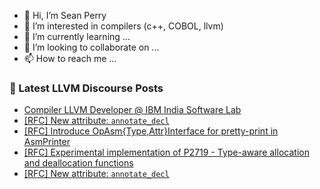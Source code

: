 - 👋 Hi, I’m Sean Perry
- 👀 I’m interested in compilers (c++, COBOL, llvm)
- 🌱 I’m currently learning ...
- 💞️ I’m looking to collaborate on ...
- 📫 How to reach me ...

<!---
s66perry/s66perry is a ✨ special ✨ repository because its `README.md` (this file) appears on your GitHub profile.
You can click the Preview link to take a look at your changes.
--->
### 📕 Latest LLVM Discourse Posts

<!-- DISCOURSE-LLVM:START -->
- [Compiler LLVM Developer @ IBM India Software Lab](https://discourse.llvm.org/t/compiler-llvm-developer-ibm-india-software-lab/82871#post_3)
- [[RFC] New attribute: `annotate_decl`](https://discourse.llvm.org/t/rfc-new-attribute-annotate-decl/84006#post_6)
- [[RFC] Introduce OpAsm{Type,Attr}Interface for pretty-print in AsmPrinter](https://discourse.llvm.org/t/rfc-introduce-opasm-type-attr-interface-for-pretty-print-in-asmprinter/83792#post_6)
- [[RFC] Experimental implementation of P2719 - Type-aware allocation and deallocation functions](https://discourse.llvm.org/t/rfc-experimental-implementation-of-p2719-type-aware-allocation-and-deallocation-functions/83876#post_2)
- [[RFC] New attribute: `annotate_decl`](https://discourse.llvm.org/t/rfc-new-attribute-annotate-decl/84006#post_5)
<!-- DISCOURSE-LLVM:END -->
